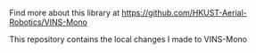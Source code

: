 Find more about this library at https://github.com/HKUST-Aerial-Robotics/VINS-Mono

This repository contains the local changes I made to VINS-Mono
